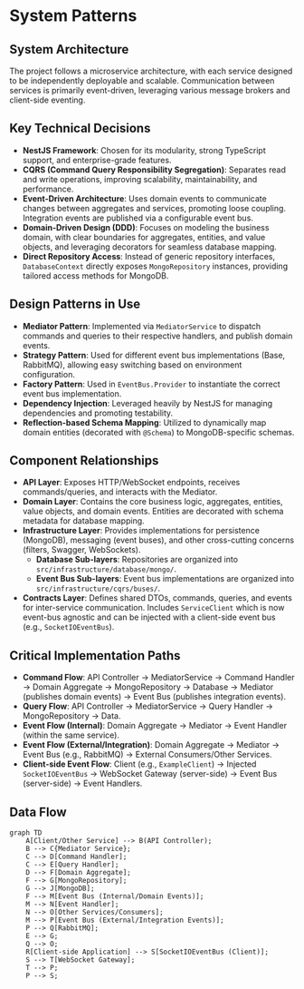 # System Patterns

## System Architecture
The project follows a microservice architecture, with each service designed to be independently deployable and scalable. Communication between services is primarily event-driven, leveraging various message brokers and client-side eventing.

## Key Technical Decisions
- **NestJS Framework**: Chosen for its modularity, strong TypeScript support, and enterprise-grade features.
- **CQRS (Command Query Responsibility Segregation)**: Separates read and write operations, improving scalability, maintainability, and performance.
- **Event-Driven Architecture**: Uses domain events to communicate changes between aggregates and services, promoting loose coupling. Integration events are published via a configurable event bus.
- **Domain-Driven Design (DDD)**: Focuses on modeling the business domain, with clear boundaries for aggregates, entities, and value objects, and leveraging decorators for seamless database mapping.
- **Direct Repository Access**: Instead of generic repository interfaces, `DatabaseContext` directly exposes `MongoRepository` instances, providing tailored access methods for MongoDB.

## Design Patterns in Use
- **Mediator Pattern**: Implemented via `MediatorService` to dispatch commands and queries to their respective handlers, and publish domain events.
- **Strategy Pattern**: Used for different event bus implementations (Base, RabbitMQ), allowing easy switching based on environment configuration.
- **Factory Pattern**: Used in `EventBus.Provider` to instantiate the correct event bus implementation.
- **Dependency Injection**: Leveraged heavily by NestJS for managing dependencies and promoting testability.
- **Reflection-based Schema Mapping**: Utilized to dynamically map domain entities (decorated with `@Schema`) to MongoDB-specific schemas.

## Component Relationships
- **API Layer**: Exposes HTTP/WebSocket endpoints, receives commands/queries, and interacts with the Mediator.
- **Domain Layer**: Contains the core business logic, aggregates, entities, value objects, and domain events. Entities are decorated with schema metadata for database mapping.
- **Infrastructure Layer**: Provides implementations for persistence (MongoDB), messaging (event buses), and other cross-cutting concerns (filters, Swagger, WebSockets).
    - **Database Sub-layers**: Repositories are organized into `src/infrastructure/database/mongo/`.
    - **Event Bus Sub-layers**: Event bus implementations are organized into `src/infrastructure/cqrs/buses/`.
- **Contracts Layer**: Defines shared DTOs, commands, queries, and events for inter-service communication. Includes `ServiceClient` which is now event-bus agnostic and can be injected with a client-side event bus (e.g., `SocketIOEventBus`).

## Critical Implementation Paths
- **Command Flow**: API Controller -> MediatorService -> Command Handler -> Domain Aggregate -> MongoRepository -> Database -> Mediator (publishes domain events) -> Event Bus (publishes integration events).
- **Query Flow**: API Controller -> MediatorService -> Query Handler -> MongoRepository -> Data.
- **Event Flow (Internal)**: Domain Aggregate -> Mediator -> Event Handler (within the same service).
- **Event Flow (External/Integration)**: Domain Aggregate -> Mediator -> Event Bus (e.g., RabbitMQ) -> External Consumers/Other Services.
- **Client-side Event Flow**: Client (e.g., `ExampleClient`) -> Injected `SocketIOEventBus` -> WebSocket Gateway (server-side) -> Event Bus (server-side) -> Event Handlers.

## Data Flow
```mermaid
graph TD
    A[Client/Other Service] --> B(API Controller);
    B --> C{Mediator Service};
    C --> D[Command Handler];
    C --> E[Query Handler];
    D --> F[Domain Aggregate];
    F --> G[MongoRepository];
    G --> J[MongoDB];
    F --> M[Event Bus (Internal/Domain Events)];
    M --> N[Event Handler];
    N --> O[Other Services/Consumers];
    M --> P[Event Bus (External/Integration Events)];
    P --> Q[RabbitMQ];
    E --> G;
    Q --> O;
    R[Client-side Application] --> S[SocketIOEventBus (Client)];
    S --> T[WebSocket Gateway];
    T --> P;
    P --> S;
